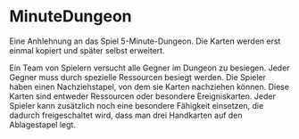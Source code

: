 # MinuteDungeon
Eine Anhlehnung an das Spiel 5-Minute-Dungeon. 
Die Karten werden erst einmal kopiert und später selbst erweitert. 

Ein Team von Spielern versucht alle Gegner im Dungeon zu besiegen. 
Jeder Gegner muss durch spezielle Ressourcen besiegt werden.
Die Spieler haben einen Nachziehstapel, von dem sie Karten nachziehen können.
Diese Karten sind entweder Ressourcen oder besondere Ereigniskarten. 
Jeder Spieler kann zusätzlich noch eine besondere Fähigkeit einsetzen, die dadurch freigeschaltet wird, dass man drei Handkarten auf den Ablagestapel legt.